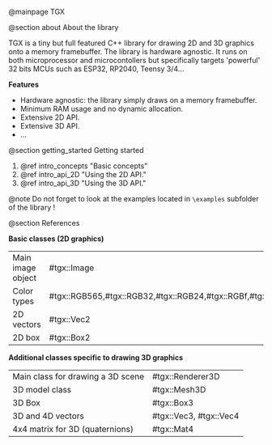 @mainpage TGX

@section about About the library

TGX is a tiny but full featured C++ library for drawing 2D and 3D graphics onto a memory framebuffer.
The library is hardware agnostic. It runs on both microprocessor and microcontollers but specifically targets 
'powerful' 32 bits MCUs such as ESP32, RP2040, Teensy 3/4...
 
**Features**

- Hardware agnostic: the library simply draws on a memory framebuffer.
- Minimum RAM usage and no dynamic allocation. 
- Extensive 2D API. 
- Extensive 3D API.
- ...


@section getting_started Getting started

1. @ref intro_concepts "Basic concepts"
2. @ref intro_api_2D "Using the 2D API."
3. @ref intro_api_3D "Using the 3D API."


@note Do not forget to look at the examples located in `\examples` subfolder of the library !



@section References


**Basic classes (2D graphics)**

|                                   |                                                                       |
|-----------------------------------|-----------------------------------------------------------------------|
| Main image object                 | #tgx::Image                                                           |
| Color types                       | #tgx::RGB565,#tgx::RGB32,#tgx::RGB24,#tgx::RGBf,#tgx::RGB64,#tgx::HSV |
| 2D vectors                        | #tgx::Vec2                                                            |
| 2D box                            | #tgx::Box2                                                            |



**Additional classes specific to drawing 3D graphics**

|                                   |                            |
|-----------------------------------|----------------------------|
| Main class for drawing a 3D scene | #tgx::Renderer3D           |
| 3D model class                    | #tgx::Mesh3D               |
| 3D Box                            | #tgx::Box3                 |
| 3D and 4D vectors                 | #tgx::Vec3, #tgx::Vec4     |
| 4x4 matrix for 3D (quaternions)   | #tgx::Mat4                 |
